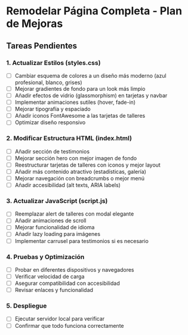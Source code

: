 # Remodelar Página Completa - Plan de Mejoras

## Tareas Pendientes

### 1. Actualizar Estilos (styles.css)
- [ ] Cambiar esquema de colores a un diseño más moderno (azul profesional, blanco, grises)
- [ ] Mejorar gradientes de fondo para un look más limpio
- [ ] Añadir efectos de vidrio (glassmorphism) en tarjetas y navbar
- [ ] Implementar animaciones sutiles (hover, fade-in)
- [ ] Mejorar tipografía y espaciado
- [ ] Añadir iconos FontAwesome a las tarjetas de talleres
- [ ] Optimizar diseño responsivo

### 2. Modificar Estructura HTML (index.html)
- [ ] Añadir sección de testimonios
- [ ] Mejorar sección hero con mejor imagen de fondo
- [ ] Reestructurar tarjetas de talleres con iconos y mejor layout
- [ ] Añadir más contenido atractivo (estadísticas, galería)
- [ ] Mejorar navegación con breadcrumbs o mejor menú
- [ ] Añadir accesibilidad (alt texts, ARIA labels)

### 3. Actualizar JavaScript (script.js)
- [ ] Reemplazar alert de talleres con modal elegante
- [ ] Añadir animaciones de scroll
- [ ] Mejorar funcionalidad de idioma
- [ ] Añadir lazy loading para imágenes
- [ ] Implementar carrusel para testimonios si es necesario

### 4. Pruebas y Optimización
- [ ] Probar en diferentes dispositivos y navegadores
- [ ] Verificar velocidad de carga
- [ ] Asegurar compatibilidad con accesibilidad
- [ ] Revisar enlaces y funcionalidad

### 5. Despliegue
- [ ] Ejecutar servidor local para verificar
- [ ] Confirmar que todo funciona correctamente
